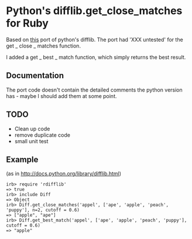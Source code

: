 Python's difflib.get_close_matches for Ruby
===========================================

Based on [this](http://rails-engines.rubyforge.org/rdoc/wiki_engine/classes/Diff/Utilities.html)
port of python's difflib. The port had 'XXX untested' for the get _ close _ matches function.

I added a get _ best _ match function, which simply returns the best result.

Documentation
-------------

The port code doesn't contain the detailed comments the python version has - maybe I should add them at some point.

TODO
----
- Clean up code 
- remove duplicate code
- small unit test

Example
-------

(as in http://docs.python.org/library/difflib.html)

    irb> require 'rdifflib'
    => true
    irb> include Diff
    => Object
    irb> Diff.get_close_matches('appel', ['ape', 'apple', 'peach', 'puppy'], n=2, cutoff = 0.6)
    => ["apple", "ape"]
    irb> Diff.get_best_match('appel', ['ape', 'apple', 'peach', 'puppy'], cutoff = 0.6) 
    => "apple"

